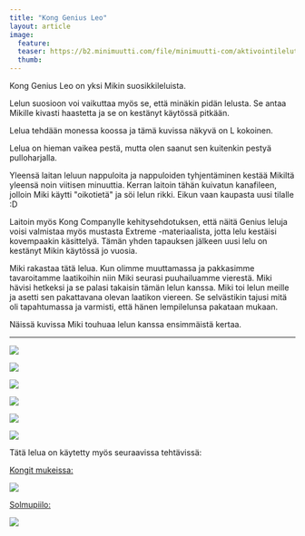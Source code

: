 ```yaml
---
title: "Kong Genius Leo"
layout: article
image:
  feature:
  teaser: https://b2.minimuutti.com/file/minimuutti-com/aktivointilelut/kongit/DSC22961-245px.jpg
  thumb:
---
```


Kong Genius Leo on yksi Mikin suosikkileluista.

Lelun suosioon voi vaikuttaa myös se, että minäkin pidän lelusta. Se antaa Mikille kivasti haastetta ja se on kestänyt käytössä pitkään.

Lelua tehdään monessa koossa ja tämä kuvissa näkyvä on L kokoinen.

Lelua on hieman vaikea pestä, mutta olen saanut sen kuitenkin pestyä pulloharjalla.

Yleensä laitan leluun nappuloita ja nappuloiden tyhjentäminen kestää Mikiltä yleensä noin viitisen minuuttia.  Kerran laitoin tähän kuivatun kanafileen, jolloin Miki käytti "oikotietä" ja söi lelun rikki. Eikun vaan kaupasta uusi tilalle :D

Laitoin myös Kong Companylle kehitysehdotuksen, että näitä Genius leluja voisi valmistaa myös mustasta Extreme -materiaalista, jotta lelu kestäisi kovempaakin käsittelyä. Tämän yhden tapauksen jälkeen uusi lelu on kestänyt Mikin käytössä jo vuosia.

Miki rakastaa tätä lelua. Kun olimme muuttamassa ja pakkasimme tavaroitamme laatikoihin niin Miki seurasi puuhailuamme vierestä. Miki hävisi hetkeksi ja se palasi takaisin tämän lelun kanssa. Miki toi lelun meille ja asetti sen pakattavana olevan laatikon viereen. Se selvästikin tajusi mitä oli tapahtumassa ja varmisti, että hänen lempilelunsa pakataan mukaan.

Näissä kuvissa Miki touhuaa lelun kanssa ensimmäistä kertaa.

---

![](https://b2.minimuutti.com/file/minimuutti-com/aktivointilelut/kongit/DSC22957-800px.jpg)

![](https://b2.minimuutti.com/file/minimuutti-com/aktivointilelut/kongit/DSC22961-800px.jpg)

![](https://b2.minimuutti.com/file/minimuutti-com/aktivointilelut/kongit/DSC22980-800px.jpg)

![](https://b2.minimuutti.com/file/minimuutti-com/aktivointilelut/kongit/DSC23031-800px.jpg)

![](https://b2.minimuutti.com/file/minimuutti-com/aktivointilelut/kongit/DSC23034-800px.jpg)

![](https://b2.minimuutti.com/file/minimuutti-com/aktivointilelut/kongit/DSC23081-800px.jpg)

Tätä lelua on käytetty myös seuraavissa tehtävissä:

[Kongit mukeissa:](/aktivointi/kongit-mukeissa/)

[![](https://b2.minimuutti.com/file/minimuutti-com/aktivointi/kongit-mukeissa/DSC47968-800px.jpg)](/aktivointi/kongit-mukeissa/)

[Solmupiilo:](/aktivointi/solmupiilo/)

[![](https://b2.minimuutti.com/file/minimuutti-com/aktivointi/solmupiilo/DS02879-800px.jpg)](/aktivointi/solmupiilo/)
